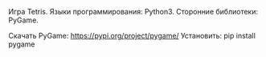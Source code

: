 Игра Tetris.
Языки программирования: Python3.
Сторонние библиотеки: PyGame.

Скачать PyGame: https://pypi.org/project/pygame/
Установить: pip install pygame 


